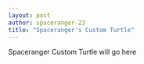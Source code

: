 ```yaml
---
layout: post
author: spaceranger-23
title: "Spaceranger's Custom Turtle"
---
```


Spaceranger Custom Turtle will go here
